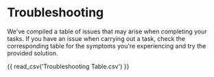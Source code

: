 # Troubleshooting
We've compiled a table of issues that may arise when completing your tasks. If you have an issue when carrying out a task, check the corresponding table for the symptoms you're experiencing and try the provided solution.

{{ read_csv('Troubleshooting Table.csv') }}